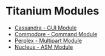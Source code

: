 # Titanium Modules

- [Cassandra - GUI Module](Cassandra)
- [Commodore - Command Module](Commodore)
- [Perplex - Multipart Module](Perplex)
- [Nucleus - ASM Module](Nucleus)